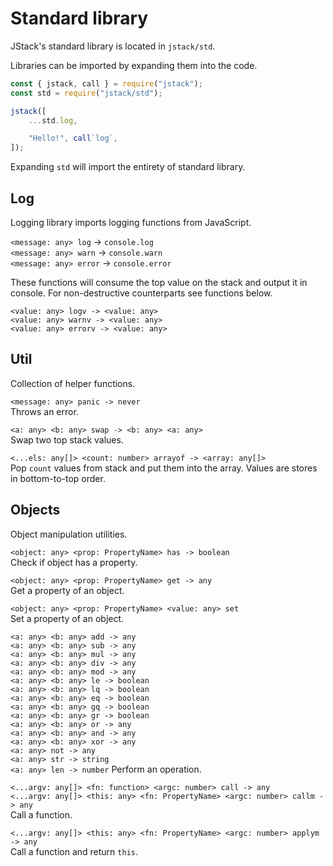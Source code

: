 # Standard library

JStack's standard library is located in `jstack/std`.

Libraries can be imported by expanding them into the code.

```js
const { jstack, call } = require("jstack");
const std = require("jstack/std");

jstack([
    ...std.log,

    "Hello!", call`log`,
]);
```

Expanding `std` will import the entirety of standard library.

## Log

Logging library imports logging functions from JavaScript.

`<message: any> log` -> `console.log`  
`<message: any> warn` -> `console.warn`  
`<message: any> error` -> `console.error`

These functions will consume the top value on the stack and output it
in console. For non-destructive counterparts see functions below.

`<value: any> logv -> <value: any>`  
`<value: any> warnv -> <value: any>`  
`<value: any> errorv -> <value: any>`

## Util

Collection of helper functions.

`<message: any> panic -> never`  
Throws an error.

`<a: any> <b: any> swap -> <b: any> <a: any>`  
Swap two top stack values.

`<...els: any[]> <count: number> arrayof -> <array: any[]>`  
Pop `count` values from stack and put them into the array.
Values are stores in bottom-to-top order.

## Objects

Object manipulation utilities.

`<object: any> <prop: PropertyName> has -> boolean`  
Check if object has a property.

`<object: any> <prop: PropertyName> get -> any`  
Get a property of an object.

`<object: any> <prop: PropertyName> <value: any> set`  
Set a property of an object.

`<a: any> <b: any> add -> any`  
`<a: any> <b: any> sub -> any`  
`<a: any> <b: any> mul -> any`  
`<a: any> <b: any> div -> any`  
`<a: any> <b: any> mod -> any`  
`<a: any> <b: any> le -> boolean`  
`<a: any> <b: any> lq -> boolean`  
`<a: any> <b: any> eq -> boolean`  
`<a: any> <b: any> gq -> boolean`  
`<a: any> <b: any> gr -> boolean`  
`<a: any> <b: any> or -> any`  
`<a: any> <b: any> and -> any`  
`<a: any> <b: any> xor -> any`  
`<a: any> not -> any`  
`<a: any> str -> string`  
`<a: any> len -> number`
Perform an operation.

`<...argv: any[]> <fn: function> <argc: number> call -> any`  
`<...argv: any[]> <this: any> <fn: PropertyName> <argc: number> callm -> any`  
Call a function.

`<...argv: any[]> <this: any> <fn: PropertyName> <argc: number> applym -> any`  
Call a function and return `this`.